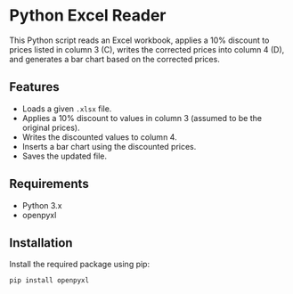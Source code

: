 # Python Excel Reader 

This Python script reads an Excel workbook, applies a 10% discount to prices listed in column 3 (C), writes the corrected prices into column 4 (D), and generates a bar chart based on the corrected prices.

## Features

- Loads a given `.xlsx` file.
- Applies a 10% discount to values in column 3 (assumed to be the original prices).
- Writes the discounted values to column 4.
- Inserts a bar chart using the discounted prices.
- Saves the updated file.

## Requirements

- Python 3.x
- openpyxl

## Installation

Install the required package using pip:

```bash
pip install openpyxl
